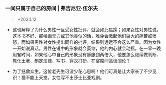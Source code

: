 ### 一间只属于自己的房间 | 弗吉尼亚·伍尔夫<!-- {docsify-ignore} -->

> *2024.12

- 这也解释了为什么男性一旦受女性批评，就会如此焦躁；如果女性对男性说，这本书不好、那幅画无力或其他类似的话，难免会激起他们巨大的痛苦或愤怒，而如果男性对女性提出同样的批评，结果则远远不会这么严重。因为女性一开始说真话，男性在镜中的形象就会萎缩，他的内心就会动摇。在一早一晚用餐时间，如果他心中自己的形象没有膨胀到两倍大，他要怎么继续做判断、教化土著、制定法律、写书、穿衣打扮、在宴席间高谈阔论？

- 为了拯救众生，这位老先生可没少花心思啊！他们可真是让大家长了不少见识！猫不能上天堂。女性写不出莎士比亚戏剧。